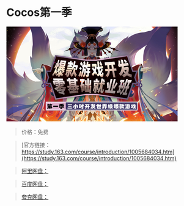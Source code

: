 # Cocos第一季

![img](../../../assets/study163/free/dd6afa3d-e975-4768-bdb8-ea02ce1b96f5.jpg)

> 价格：免费

> [官方链接：https://study.163.com/course/introduction/1005684034.htm](https://study.163.com/course/introduction/1005684034.htm)

> [阿里网盘：]()

> [百度网盘：]()

> [夸克网盘：]()
